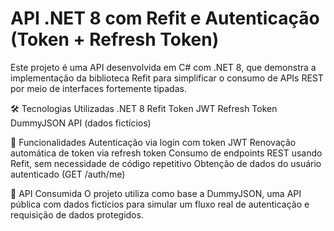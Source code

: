 # API .NET 8 com Refit e Autenticação (Token + Refresh Token)
Este projeto é uma API desenvolvida em C# com .NET 8, que demonstra a implementação da biblioteca Refit para simplificar o consumo de APIs REST por meio de interfaces fortemente tipadas.

🛠️ Tecnologias Utilizadas
.NET 8
Refit
Token JWT
Refresh Token
DummyJSON API (dados fictícios)

🚀 Funcionalidades
Autenticação via login com token JWT
Renovação automática de token via refresh token
Consumo de endpoints REST usando Refit, sem necessidade de código repetitivo
Obtenção de dados do usuário autenticado (GET /auth/me)

🔗 API Consumida
O projeto utiliza como base a DummyJSON, uma API pública com dados fictícios para simular um fluxo real de autenticação e requisição de dados protegidos.
